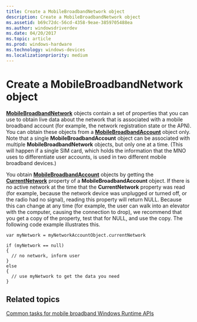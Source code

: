 ```yaml
---
title: Create a MobileBroadbandNetwork object
description: Create a MobileBroadbandNetwork object
ms.assetid: b69c72dc-56cd-4358-9eae-3859705488ea
ms.author: windowsdriverdev
ms.date: 04/20/2017
ms.topic: article
ms.prod: windows-hardware
ms.technology: windows-devices
ms.localizationpriority: medium
---
```


# Create a MobileBroadbandNetwork object


[**MobileBroadbandNetwork**](https://msdn.microsoft.com/library/windows/apps/hh770616) objects contain a set of properties that you can use to obtain live data about the network that is associated with a mobile broadband account (for example, the network registration state or the APN). You can obtain these objects from a [**MobileBroadbandAccount**](https://msdn.microsoft.com/library/windows/apps/br207353) object only. Note that a single **MobileBroadbandAccount** object can be associated with multiple **MobileBroadbandNetwork** objects, but only one at a time. (This will happen if a single SIM card, which holds the information that the MNO uses to differentiate user accounts, is used in two different mobile broadband devices.)

You obtain [**MobileBroadbandAccount**](https://msdn.microsoft.com/library/windows/apps/br207353) objects by getting the [**CurrentNetwork**](https://msdn.microsoft.com/library/windows/apps/hh770610) property of a **MobileBroadbandAccount** object. If there is no active network at the time that the **CurrentNetwork** property was read (for example, because the network device was unplugged or turned off, or the radio had no signal), reading this property will return NULL. Because this can change at any time (for example, the user can walk into an elevator with the computer, causing the connection to drop), we recommend that you get a copy of the property, test that for NULL, and use the copy. The following code example illustrates this.

``` syntax
var myNetwork = myNetworkAccountObject.currentNetwork

if (myNetwork == null)
{
  // no network, inform user
}
else
{
  // use myNetwork to get the data you need
}
```

## <span id="related_topics"></span>Related topics


[Common tasks for mobile broadband Windows Runtime APIs](common-tasks-for-mobile-broadband-windows-runtime-apis.md)

 

 






